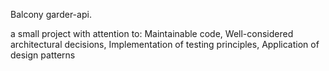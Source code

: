 Balcony garder-api. 

a small project with attention to:
Maintainable code,
Well-considered architectural decisions,
Implementation of testing principles,
Application of design patterns
